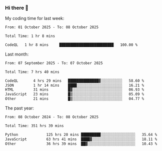 ### Hi there 👋

My coding time for last week:

<!--START_SECTION:week-->

```txt
From: 01 October 2025 - To: 08 October 2025

Total Time: 1 hr 8 mins

CodeQL   1 hr 8 mins     █████████████████████████   100.00 %
```

<!--END_SECTION:week-->

Last month:

<!--START_SECTION:month-->

```txt
From: 07 September 2025 - To: 07 October 2025

Total Time: 7 hrs 40 mins

CodeQL       4 hrs 29 mins   ██████████████▓░░░░░░░░░░   58.60 %
JSON         1 hr 14 mins    ████░░░░░░░░░░░░░░░░░░░░░   16.21 %
HTML         31 mins         █▓░░░░░░░░░░░░░░░░░░░░░░░   06.93 %
JavaScript   23 mins         █▒░░░░░░░░░░░░░░░░░░░░░░░   05.09 %
Other        21 mins         █▒░░░░░░░░░░░░░░░░░░░░░░░   04.77 %
```

<!--END_SECTION:month-->

The past year:

<!--START_SECTION:year-->

```txt
From: 08 October 2024 - To: 08 October 2025

Total Time: 351 hrs 39 mins

Python             125 hrs 20 mins █████████░░░░░░░░░░░░░░░░   35.64 %
JavaScript         63 hrs 41 mins  ████▓░░░░░░░░░░░░░░░░░░░░   18.11 %
Other              36 hrs 39 mins  ██▓░░░░░░░░░░░░░░░░░░░░░░   10.43 %
```

<!--END_SECTION:year-->

